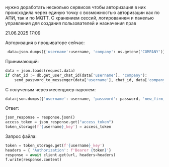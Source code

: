  нужно доработать несколько сервисов чтобы авторизация в них происходила через единую точку с возможностью авторизации как по АПИ, так и по MQTT. С хранением сессий, логированием и панелью управления для создания пользователей и назначения прав


21.06.2025 17:09

Авторизация в прошиваторе сейчас:
```python
 data=json.dumps({'username':username, 'company': os.getenv('COMPANY')})
```

Принимающий:
```python
data = json.loads(request.data)
if chat_id := db.get_user_chat_id(data['username'], 'company'):
    send_password_to_messenger(data['username'], chat_id, data['company'])
```

С полученым через месенджер паролем:
```python
data=json.dumps({'username': username, 'password': password, 'new_firm_keeper': new_firm_keeper})
```
Ответ:
```python
json_response = response.json()
access_token = json_response.get("access_token")
token_storage[f'{username}_key'] = access_token
```

Запрос файла:
```python
token = token_storage.get(f'{username}_key')
headers = { 'Authorization': f'Bearer {token}'}
response = await client.get(url, headers=headers)
f.write(response.content)
```